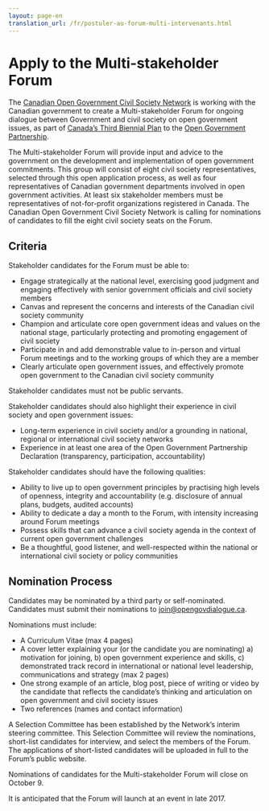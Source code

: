 ```yaml
---
layout: page-en
translation_url: /fr/postuler-au-forum-multi-intervenants.html
---
```

# Apply to the Multi-stakeholder Forum

The [Canadian Open Government Civil Society Network](http://www.opengovdialogue.ca/) is working with the Canadian government to create a Multi-stakeholder Forum for ongoing dialogue between Government and civil society on open government issues, as part of [Canada’s Third Biennial Plan](http://open.canada.ca/en/content/third-biennial-plan-open-government-partnership#toc5-4) to the [Open Government Partnership](https://www.opengovpartnership.org/).

The Multi-stakeholder Forum will provide input and advice to the government on the development and implementation of open government commitments.  This group will consist of eight civil society representatives, selected through this open application process, as well as four representatives of Canadian government departments involved in open government activities.  At least six stakeholder members must be representatives of not-for-profit organizations registered in Canada.
The Canadian Open Government Civil Society Network is calling for nominations of candidates to fill the eight civil society seats on the Forum.

## Criteria

Stakeholder candidates for the Forum must be able to:

* Engage strategically at the national level, exercising good judgment and engaging effectively with senior government officials and civil society members
* Canvas and represent the concerns and interests of the Canadian civil society community
* Champion and articulate core open government ideas and values on the national stage, particularly protecting and promoting engagement of civil society
* Participate in and add demonstrable value to in-person and virtual Forum meetings and to the working groups of which they are a member
* Clearly articulate open government issues, and effectively promote open government to the Canadian civil society community

Stakeholder candidates must not be public servants.

Stakeholder candidates should also highlight their experience in civil society and open government issues:

* Long-term experience in civil society and/or a grounding in national, regional or international civil society networks
* Experience in at least one area of the Open Government Partnership Declaration (transparency, participation, accountability)

Stakeholder candidates should have the following qualities:

* Ability to live up to open government principles by practising high levels of openness, integrity and accountability (e.g. disclosure of annual plans, budgets, audited accounts)
* Ability to dedicate a day a month to the Forum, with intensity increasing around Forum meetings
* Possess skills that can advance a civil society agenda in the context of current open government challenges
* Be a thoughtful, good listener, and well-respected within the national or international civil society or policy communities

## Nomination Process

Candidates may be nominated by a third party or self-nominated.  Candidates must submit their nominations to [join@opengovdialogue.ca](mailto:join@opengovdialogue.ca).

Nominations must include:

* A Curriculum Vitae (max 4 pages)
* A cover letter explaining your (or the candidate you are nominating) a) motivation for joining, b) open government experience and skills, c) demonstrated track record in international or national level leadership, communications and strategy (max 2 pages)
* One strong example of an article, blog post, piece of writing or video by the candidate that reflects the candidate’s thinking and articulation on open government and civil society issues
* Two references (names and contact information)

A Selection Committee has been established by the Network’s interim steering committee.  This Selection Committee will review the nominations, short-list candidates for interview, and select the members of the Forum.  The applications of short-listed candidates will be uploaded in full to the Forum’s public website.

Nominations of candidates for the Multi-stakeholder Forum will close on October 9.

It is anticipated that the Forum will launch at an event in late 2017.
